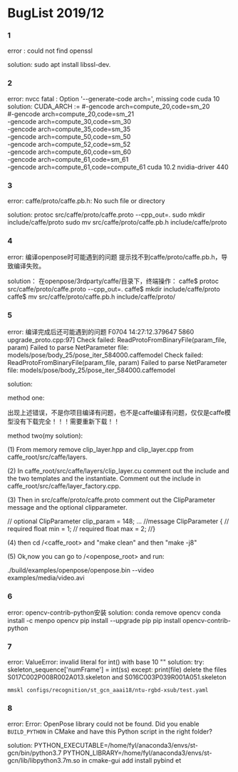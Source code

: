 # BugList  2019/12

### 1 

error :   could not find openssl

solution: sudo apt install libssl-dev.

### 2

error: nvcc fatal   : Option '--generate-code arch=', missing code cuda 10
solution:   CUDA_ARCH := #-gencode arch=compute_20,code=sm_20 \
                #-gencode arch=compute_20,code=sm_21 \
                -gencode arch=compute_30,code=sm_30 \
                -gencode arch=compute_35,code=sm_35 \
                -gencode arch=compute_50,code=sm_50 \
                -gencode arch=compute_52,code=sm_52 \
                -gencode arch=compute_60,code=sm_60 \
                -gencode arch=compute_61,code=sm_61 \
                -gencode arch=compute_61,code=compute_61
            cuda 10.2 nvidia-driver 440

### 3

error: caffe/proto/caffe.pb.h: No such file or directory

solution:  protoc src/caffe/proto/caffe.proto --cpp_out=.
           sudo mkdir include/caffe/proto
           sudo mv src/caffe/proto/caffe.pb.h include/caffe/proto

### 4

error: 编译openpose时可能遇到的问题
提示找不到caffe/proto/caffe.pb.h，导致编译失败。

solution： 在openpose/3rdparty/caffe/目录下，终端操作：
          caffe$ protoc src/caffe/proto/caffe.proto --cpp_out=.
          caffe$ mkdir include/caffe/proto
          caffe$ mv src/caffe/proto/caffe.pb.h include/caffe/proto/

### 5

error: 编译完成后还可能遇到的问题 F0704 14:27:12.379647 5860 upgrade_proto.cpp:97] Check failed: ReadProtoFromBinaryFile(param_file, param) Failed to parse NetParameter file: models/pose/body_25/pose_iter_584000.caffemodel
Check failed: ReadProtoFromBinaryFile(param_file, param) Failed to parse NetParameter file: models/pose/body_25/pose_iter_584000.caffemodel

solution: 

method one: 

出现上述错误，不是你项目编译有问题，也不是caffe编译有问题，仅仅是caffe模型没有下载完全！！！需要重新下载！！

method two(my solution): 

(1) From memory remove clip_layer.hpp and clip_layer.cpp from caffe_root/src/caffe/layers.

(2) In caffe_root/src/caffe/layers/clip_layer.cu comment out the include and the two templates and the instantiate. Comment out the include in caffe_root/src/caffe/layer_factory.cpp.

(3) Then in src/caffe/proto/caffe.proto comment out the ClipParameter message and the optional clipparameter.

// optional ClipParameter clip_param = 148;
...
//message ClipParameter {
// required float min = 1;
// required float max = 2;
//}

(4) then cd /<caffe_root> and "make clean" and then "make -j8"

(5) Ok,now you can go to /<openpose_root> and run:

./build/examples/openpose/openpose.bin --video examples/media/video.avi

### 6
error: opencv-contrib-python安装
solution: conda remove opencv
         conda install -c menpo opencv
         pip install --upgrade pip
         pip install opencv-contrib-python

### 7 

error: ValueError: invalid literal for int() with base 10 ""
solution:
	 try:
            skeleton_sequence['numFrame'] = int(ss)
        except:
            print(file)
	delete the files S017C002P008R002A013.skeleton and S016C003P039R001A051.skeleton

    mmskl configs/recognition/st_gcn_aaai18/ntu-rgbd-xsub/test.yaml

### 8

error: Error: OpenPose library could not be found. Did you enable `BUILD_PYTHON` in CMake and have this Python script in the right folder?

solution: 
	PYTHON_EXECUTABLE=/home/fyl/anaconda3/envs/st-gcn/bin/python3.7
	PYTHON_LIBRARY=/home/fyl/anaconda3/envs/st-gcn/lib/libpython3.7m.so
	in cmake-gui add install pybind et
